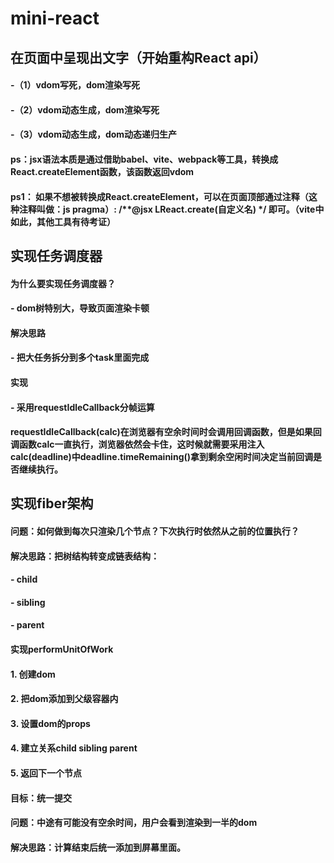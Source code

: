 # mini-react

## 在页面中呈现出文字（开始重构React api）
#### -（1）vdom写死，dom渲染写死
#### -（2）vdom动态生成，dom渲染写死
#### -（3）vdom动态生成，dom动态递归生产

#### ps：jsx语法本质是通过借助babel、vite、webpack等工具，转换成React.createElement函数，该函数返回vdom
#### ps1： 如果不想被转换成React.createElement，可以在页面顶部通过注释（这种注释叫做：js pragma）: /**@jsx LReact.create(自定义名) */ 即可。（vite中如此，其他工具有待考证）

## 实现任务调度器
#### 为什么要实现任务调度器？
#### - dom树特别大，导致页面渲染卡顿
#### 解决思路
#### - 把大任务拆分到多个task里面完成
#### 实现
#### - 采用requestIdleCallback分帧运算
#### requestIdleCallback(calc)在浏览器有空余时间时会调用回调函数，但是如果回调函数calc一直执行，浏览器依然会卡住，这时候就需要采用注入calc(deadline)中deadline.timeRemaining()拿到剩余空闲时间决定当前回调是否继续执行。

## 实现fiber架构
#### 问题：如何做到每次只渲染几个节点？下次执行时依然从之前的位置执行？
#### 解决思路：把树结构转变成链表结构：
#### - child
#### - sibling
#### - parent
#### 实现performUnitOfWork
#### 1. 创建dom
#### 2. 把dom添加到父级容器内
#### 3. 设置dom的props
#### 4. 建立关系child sibling parent
#### 5. 返回下一个节点

#### 目标：统一提交
#### 问题：中途有可能没有空余时间，用户会看到渲染到一半的dom
#### 解决思路：计算结束后统一添加到屏幕里面。